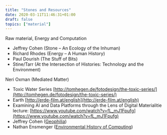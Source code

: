 ```yaml
---
title: "Stones and Resources"
date: 2020-03-11T11:46:31+01:00
draft: false
topics: ["material"]
---
```


Raw material, Energy and Computation

- Jeffrey Cohen (Stone – An Ecology of the Inhuman)
- Richard Rhodes (Energy – A Human History)
- Paul Dourish (The Stuff of Bits)
- Stine/Tarr (At the Intersection of Histories: Technology and the Environment)

Neri Oxman (Mediated Matter)

- Toxic Water Series [http://tomhegen.de/fotodesign/the-toxic-series/](http://tomhegen.de/fotodesign/the-toxic-series/)
- Earth [http://erde-film.at/english](http://erde-film.at/english)
- Examining AI and Data Platforms through the Lens of Digital Materialitie lecture: [https://www.youtube.com/watch?v=fL_mJ1Fpufg](https://www.youtube.com/watch?v=fL_mJ1Fpufg)
- Jeffrey Cohen ([Geophilia](http://www.continentcontinent.cc/index.php/continent/article/view/181))
- Nathan Ensmenger ([Environmental History of Computing](https://muse.jhu.edu/article/712112))
